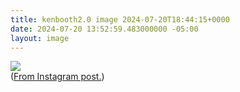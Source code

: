 ```yaml
---
title: kenbooth2.0 image 2024-07-20T18:44:15+0000
date: 2024-07-20 13:52:59.483000000 -05:00
layout: image
---
```


<img src="https://dl.dropboxusercontent.com/s/taysvho7laqb7m3/88442CFB533A718D6A78A023E1B3BD9F_video_dashinit?dl=0"><br>
(<a href="https://www.instagram.com/reel/C9p64rcxEvg/">From Instagram post.</a>)